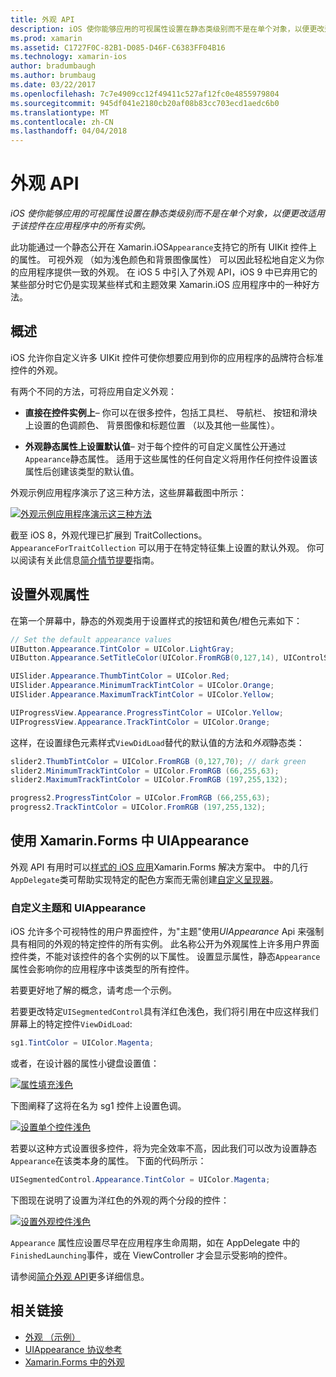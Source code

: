 ```yaml
---
title: 外观 API
description: iOS 使你能够应用的可视属性设置在静态类级别而不是在单个对象，以便更改适用于该控件在应用程序中的所有实例。
ms.prod: xamarin
ms.assetid: C1727F0C-82B1-D085-D46F-C6383FF04B16
ms.technology: xamarin-ios
author: bradumbaugh
ms.author: brumbaug
ms.date: 03/22/2017
ms.openlocfilehash: 7c7e4909cc12f49411c527af12fc0e4855979804
ms.sourcegitcommit: 945df041e2180cb20af08b83cc703ecd1aedc6b0
ms.translationtype: MT
ms.contentlocale: zh-CN
ms.lasthandoff: 04/04/2018
---
```

# <a name="appearance-api"></a>外观 API

_iOS 使你能够应用的可视属性设置在静态类级别而不是在单个对象，以便更改适用于该控件在应用程序中的所有实例。_

此功能通过一个静态公开在 Xamarin.iOS`Appearance`支持它的所有 UIKit 控件上的属性。 可视外观 （如为浅色颜色和背景图像属性） 可以因此轻松地自定义为你的应用程序提供一致的外观。 在 iOS 5 中引入了外观 API，iOS 9 中已弃用它的某些部分时它仍是实现某些样式和主题效果 Xamarin.iOS 应用程序中的一种好方法。

## <a name="overview"></a>概述

iOS 允许你自定义许多 UIKit 控件可使你想要应用到你的应用程序的品牌符合标准控件的外观。

有两个不同的方法，可将应用自定义外观：

- **直接在控件实例上**– 你可以在很多控件，包括工具栏、 导航栏、 按钮和滑块上设置的色调颜色、 背景图像和标题位置 （以及其他一些属性）。

- **外观静态属性上设置默认值**– 对于每个控件的可自定义属性公开通过`Appearance`静态属性。 适用于这些属性的任何自定义将用作任何控件设置该属性后创建该类型的默认值。

外观示例应用程序演示了这三种方法，这些屏幕截图中所示：

 [![](introduction-to-the-appearance-api-images/appearance01.png "外观示例应用程序演示这三种方法")](introduction-to-the-appearance-api-images/appearance01.png#lightbox)

截至 iOS 8，外观代理已扩展到 TraitCollections。
 `AppearanceForTraitCollection` 可以用于在特定特征集上设置的默认外观。 你可以阅读有关此信息[简介情节提要](~/ios/user-interface/storyboards/unified-storyboards.md)指南。


## <a name="setting-appearance-properties"></a>设置外观属性

在第一个屏幕中，静态的外观类用于设置样式的按钮和黄色/橙色元素如下：

```csharp
// Set the default appearance values
UIButton.Appearance.TintColor = UIColor.LightGray;
UIButton.Appearance.SetTitleColor(UIColor.FromRGB(0,127,14), UIControlState.Normal);

UISlider.Appearance.ThumbTintColor = UIColor.Red;
UISlider.Appearance.MinimumTrackTintColor = UIColor.Orange;
UISlider.Appearance.MaximumTrackTintColor = UIColor.Yellow;

UIProgressView.Appearance.ProgressTintColor = UIColor.Yellow;
UIProgressView.Appearance.TrackTintColor = UIColor.Orange;
```

这样，在设置绿色元素样式`ViewDidLoad`替代的默认值的方法和*外观*静态类：

```csharp
slider2.ThumbTintColor = UIColor.FromRGB (0,127,70); // dark green
slider2.MinimumTrackTintColor = UIColor.FromRGB (66,255,63);
slider2.MaximumTrackTintColor = UIColor.FromRGB (197,255,132);
```

```csharp
progress2.ProgressTintColor = UIColor.FromRGB (66,255,63);
progress2.TrackTintColor = UIColor.FromRGB (197,255,132);
```

## <a name="using-uiappearance-in-xamarinforms"></a>使用 Xamarin.Forms 中 UIAppearance

外观 API 有用时可以[样式的 iOS 应用](~/xamarin-forms/platform/ios/theme.md#uiappearance)Xamarin.Forms 解决方案中。 中的几行`AppDelegate`类可帮助实现特定的配色方案而无需创建[自定义呈现器](~/xamarin-forms/app-fundamentals/custom-renderer/index.md)。


### <a name="custom-themes-and-uiappearance"></a>自定义主题和 UIAppearance

iOS 允许多个可视特性的用户界面控件，为"主题"使用*UIAppearance* Api 来强制具有相同的外观的特定控件的所有实例。 此名称公开为外观属性上许多用户界面控件类，不能对该控件的各个实例的以下属性。 设置显示属性，静态`Appearance`属性会影响你的应用程序中该类型的所有控件。

若要更好地了解的概念，请考虑一个示例。

若要更改特定`UISegmentedControl`具有洋红色浅色，我们将引用在中应这样我们屏幕上的特定控件`ViewDidLoad`:

```csharp
sg1.TintColor = UIColor.Magenta;
```

或者，在设计器的属性小键盘设置值： 

[![](introduction-to-the-appearance-api-images/propertiespadtint.png "属性填充浅色")](introduction-to-the-appearance-api-images/propertiespadtint.png#lightbox)

下图阐释了这将在名为 sg1 控件上设置色调。

 [![](introduction-to-the-appearance-api-images/image53.png "设置单个控件浅色")](introduction-to-the-appearance-api-images/image53.png#lightbox)

若要以这种方式设置很多控件，将为完全效率不高，因此我们可以改为设置静态`Appearance`在该类本身的属性。 下面的代码所示：

```csharp
UISegmentedControl.Appearance.TintColor = UIColor.Magenta;
```

下图现在说明了设置为洋红色的外观的两个分段的控件：

 [![](introduction-to-the-appearance-api-images/image54.png "设置外观控件浅色")](introduction-to-the-appearance-api-images/image54.png#lightbox)

`Appearance` 属性应设置尽早在应用程序生命周期，如在 AppDelegate 中的`FinishedLaunching`事件，或在 ViewController 才会显示受影响的控件。


请参阅[简介外观 API](~/ios/user-interface/ios-ui/introduction-to-the-appearance-api.md)更多详细信息。


## <a name="related-links"></a>相关链接

- [外观 （示例）](https://developer.xamarin.com/samples/monotouch/IntroToAppearance/)
- [UIAppearance 协议参考](https://developer.apple.com/library/ios/documentation/UIKit/Reference/UIAppearance_Protocol/)
- [Xamarin.Forms 中的外观](~/xamarin-forms/platform/ios/theme.md#uiappearance)
